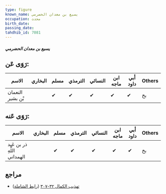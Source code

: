 ```yaml
---
type: figure
known_name: يسيع بن معدان الحضرمي
occupation: محدث
birth_date:
passing_date:
tahdhib_id: 7081
---
```

##### يسيع بن معدان الحضرمي

## رَوَى عَن:
| الاسم            | البخاري | مسلم | الترمذي | النسائي | ابن ماجه | أبي داود | Others |
| ---------------- | ------- | ---- | ------- | ------- | -------- | -------- | ------ |
| النعمان بْن بشير |         | ✔    | ✔       | ✔       | ✔        | ✔        | بخ     |
## رَوَى عَنه:
| الاسم                       | البخاري | مسلم | الترمذي | النسائي | ابن ماجه | أبي داود | Others |
| --------------------------- | ------- | ---- | ------- | ------- | -------- | -------- | ------ |
| ذر بن عَبد اللَّهِ الهمداني |         | ✔    | ✔       | ✔       | ✔        | ✔        | بخ     |
## مراجع
- [تهذيب الكمال ٣٢-٣٠٧](obsidian://open?vault=Tahdhib-al-Kamal&file=Figures/٧٠٨١-يسيع%20بن%20معدان%20الحضرمي) ([رابط الشاملة](https://shamela.ws/book/3722/17421))